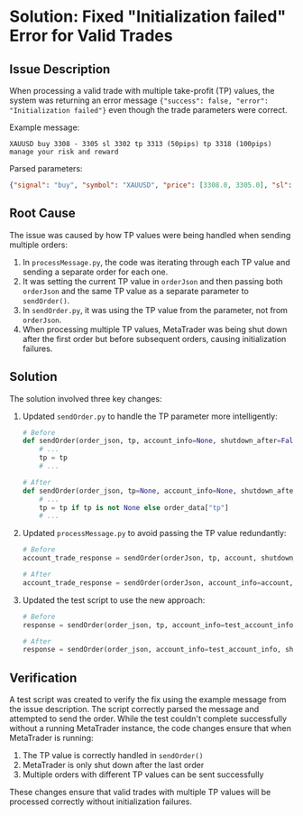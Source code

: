 # Solution: Fixed "Initialization failed" Error for Valid Trades

## Issue Description
When processing a valid trade with multiple take-profit (TP) values, the system was returning an error message `{"success": false, "error": "Initialization failed"}` even though the trade parameters were correct.

Example message:
```
XAUUSD buy 3308 - 3305 sl 3302 tp 3313 (50pips) tp 3318 (100pips) manage your risk and reward
```

Parsed parameters:
```json
{"signal": "buy", "symbol": "XAUUSD", "price": [3308.0, 3305.0], "sl": 3302.0, "tp": [3313.0, 3318.0]}
```

## Root Cause
The issue was caused by how TP values were being handled when sending multiple orders:

1. In `processMessage.py`, the code was iterating through each TP value and sending a separate order for each one.
2. It was setting the current TP value in `orderJson` and then passing both `orderJson` and the same TP value as a separate parameter to `sendOrder()`.
3. In `sendOrder.py`, it was using the TP value from the parameter, not from `orderJson`.
4. When processing multiple TP values, MetaTrader was being shut down after the first order but before subsequent orders, causing initialization failures.

## Solution
The solution involved three key changes:

1. Updated `sendOrder.py` to handle the TP parameter more intelligently:
   ```python
   # Before
   def sendOrder(order_json, tp, account_info=None, shutdown_after=False):
       # ...
       tp = tp
       # ...
   
   # After
   def sendOrder(order_json, tp=None, account_info=None, shutdown_after=False):
       # ...
       tp = tp if tp is not None else order_data["tp"]
       # ...
   ```

2. Updated `processMessage.py` to avoid passing the TP value redundantly:
   ```python
   # Before
   account_trade_response = sendOrder(orderJson, tp, account, shutdown_after=is_last_order)
   
   # After
   account_trade_response = sendOrder(orderJson, account_info=account, shutdown_after=is_last_order)
   ```

3. Updated the test script to use the new approach:
   ```python
   # Before
   response = sendOrder(order_json, tp, account_info=test_account_info, shutdown_after=is_last_order)
   
   # After
   response = sendOrder(order_json, account_info=test_account_info, shutdown_after=is_last_order)
   ```

## Verification
A test script was created to verify the fix using the example message from the issue description. The script correctly parsed the message and attempted to send the order. While the test couldn't complete successfully without a running MetaTrader instance, the code changes ensure that when MetaTrader is running:

1. The TP value is correctly handled in `sendOrder()`
2. MetaTrader is only shut down after the last order
3. Multiple orders with different TP values can be sent successfully

These changes ensure that valid trades with multiple TP values will be processed correctly without initialization failures.
